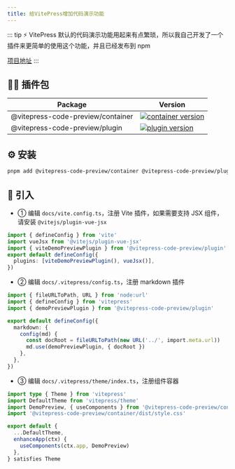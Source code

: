```yaml
---
title: 给VitePress增加代码演示功能
---
```


::: tip ⚡
VitePress 默认的代码演示功能用起来有点繁琐，所以我自己开发了一个插件来更简单的使用这个功能，并且已经发布到 npm

[项目地址](https://github.com/welives/vitepress-code-preview)
:::

## 🏄‍♂️ 插件包

| Package                           | Version                                                                                                                                             |
| --------------------------------- | --------------------------------------------------------------------------------------------------------------------------------------------------- |
| @vitepress-code-preview/container | [![container version](https://badgen.net/npm/v/@vitepress-code-preview/container)](https://www.npmjs.com/package/@vitepress-code-preview/container) |
| @vitepress-code-preview/plugin    | [![plugin version](https://badgen.net/npm/v/@vitepress-code-preview/plugin)](https://www.npmjs.com/package/@vitepress-code-preview/plugin)          |

## ⚙ 安装

```sh
pnpm add @vitepress-code-preview/container @vitepress-code-preview/plugin
```

## 🚀 引入

- ① 编辑 `docs/vite.config.ts`，注册 Vite 插件，如果需要支持 JSX 组件，请安装 `@vitejs/plugin-vue-jsx`

```ts
import { defineConfig } from 'vite'
import vueJsx from '@vitejs/plugin-vue-jsx'
import { viteDemoPreviewPlugin } from '@vitepress-code-preview/plugin'
export default defineConfig({
  plugins: [viteDemoPreviewPlugin(), vueJsx()],
})
```

- ② 编辑 `docs/.vitepress/config.ts`，注册 markdown 插件

```ts
import { fileURLToPath, URL } from 'node:url'
import { defineConfig } from 'vitepress'
import { demoPreviewPlugin } from '@vitepress-code-preview/plugin'

export default defineConfig({
  markdown: {
    config(md) {
      const docRoot = fileURLToPath(new URL('../', import.meta.url))
      md.use(demoPreviewPlugin, { docRoot })
    },
  },
})
```

- ③ 编辑 `docs/.vitepress/theme/index.ts`，注册组件容器

```ts
import type { Theme } from 'vitepress'
import DefaultTheme from 'vitepress/theme'
import DemoPreview, { useComponents } from '@vitepress-code-preview/container'
import '@vitepress-code-preview/container/dist/style.css'

export default {
  ...DefaultTheme,
  enhanceApp(ctx) {
    useComponents(ctx.app, DemoPreview)
  },
} satisfies Theme
```
